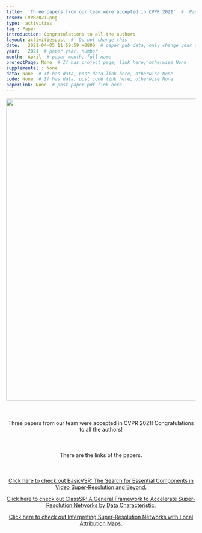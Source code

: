 ```yaml
---
title:  'Three papers from our team were accepted in CVPR 2021'  #  Paper title, covered by ''
teser: CVPR2021.png
type:  activities
tag : Paper
introduction: Congratulations to all the authors
layout: activitiespost  #  Do not change this
date:   2021-04-05 11:59:59 +0800  # paper pub data, only change year and month according to this format
year:   2021  # paper year, number
month:  April  # paper month, full name
projectPage: None  # If has project page, link here, otherwise None
supplemental : None
data: None  # If has data, post data link here, otherwise None
code: None  # If has data, post code link here, otherwise None
paperLink: None  # post paper pdf link here
---
```


<center><img src="http://xpixel.group/images/activities/CVPR2021.png" width = "800" height = "auto"  /></center>

&nbsp;
&nbsp;
<center>
<p style="font-size:20px;width:100%;text-align:left" >

Three papers from our team were accepted in CVPR 2021! Congratulations to all the authors!

</p>
</center>
&nbsp;

<center>
<p style="font-size:20px;width:100%;text-align:left" >

There are the links of the papers.

</p>
</center>
&nbsp;


<center>
<p style="font-size:20px;width:100%;text-align:left" >

<a href="http://xpixel.group/2021/03/23/BasicVSR-The-Search-for-Essential-Components-in-Video-Super-Resolution-and-Beyond.html"><font class="text-primary">Click here to check out BasicVSR: The Search for Essential Components in Video Super-Resolution and Beyond.</font></a>
<br>

<a href="http://xpixel.group/2021/03/23/ClassSR-A-General-Framework-to-Accelerate-Super-Resolution-Networks-by-Data-Characteristic.html"><font class="text-primary">Click here to check out ClassSR: A General Framework to Accelerate Super-Resolution Networks by Data Characteristic.</font></a>
<br>

<a href="http://xpixel.group/2021/03/23/Interpreting-Super-Resolution-Networks-with-Local-Attribution-Maps.html"><font class="text-primary">Click here to check out Interpreting Super-Resolution Networks with Local Attribution Maps.</font></a>
</p>

</center>
